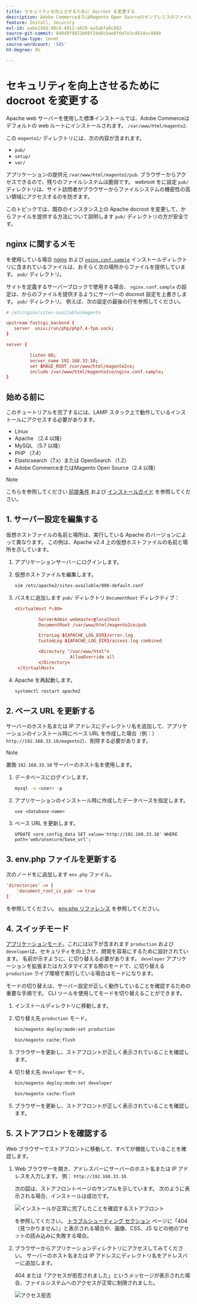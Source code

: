 ```yaml
---
title: セキュリティを向上させるために docroot を変更する
description: Adobe CommerceまたはMagento Open Sourceのオンプレミスのファイルシステムへの不正なブラウザーベースのアクセスを防ぎます。
feature: Install, Security
exl-id: aabe148d-00c8-4011-a629-aa5abfa6c682
source-git-commit: 8d0d8f9822b88f2dd8cbae8f6d7e3cdb14cc4848
workflow-type: tm+mt
source-wordcount: '585'
ht-degree: 0%

---
```


# セキュリティを向上させるために docroot を変更する

Apache web サーバーを使用した標準インストールでは、Adobe Commerceはデフォルトの web ルートにインストールされます。 `/var/www/html/magento2`.

この `magento2/` ディレクトリには、次の内容が含まれます。

- `pub/`
- `setup/`
- `var/`

アプリケーションの提供元 `/var/www/html/magento2/pub`. ブラウザーからアクセスできるので、残りのファイルシステムは脆弱です。
webroot をに設定 `pub/` ディレクトリは、サイト訪問者がブラウザーからファイルシステムの機密性の高い領域にアクセスするのを防ぎます。

このトピックでは、既存のインスタンス上の Apache docroot を変更して、からファイルを提供する方法について説明します `pub/` ディレクトリの方が安全です。

## nginx に関するメモ

を使用している場合 [nginx](../prerequisites/web-server/nginx.md) および [`nginx.conf.sample`](https://github.com/magento/magento2/blob/2.4/nginx.conf.sample) インストールディレクトリに含まれているファイルは、おそらく次の場所からファイルを提供しています。 `pub/` ディレクトリ。

サイトを定義するサーバーブロックで使用する場合、 `nginx.conf.sample` の設定は、からのファイルを提供するようにサーバーの docroot 設定を上書きします。 `pub/` ディレクトリ。 例えば、次の設定の最後の行を参照してください。

```conf
# /etc/nginx/sites-available/magento

upstream fastcgi_backend {
   server  unix:/run/php/php7.4-fpm.sock;
}

server {

         listen 80;
         server_name 192.168.33.10;
         set $MAGE_ROOT /var/www/html/magento2ce;
         include /var/www/html/magento2ce/nginx.conf.sample;
}
```

## 始める前に

このチュートリアルを完了するには、LAMP スタック上で動作しているインストールにアクセスする必要があります。

- Linux
- Apache （2.4 以降）
- MySQL （5.7 以降）
- PHP （7.4）
- Elasticsearch（7.x）または OpenSearch （1.2）
- Adobe CommerceまたはMagento Open Source（2.4 以降）

>[!NOTE]
>
>こちらを参照してください [前提条件](../prerequisites/overview.md) および [インストールガイド](../overview.md) を参照してください。

## 1. サーバー設定を編集する

仮想ホストファイルの名前と場所は、実行している Apache のバージョンによって異なります。 この例は、Apache v2.4 上の仮想ホストファイルの名前と場所を示しています。

1. アプリケーションサーバーにログインします。
1. 仮想ホストファイルを編集します。

   ```bash
   vim /etc/apache2/sites-available/000-default.conf
   ```

1. パスをに追加します `pub/` ディレクトリ `DocumentRoot` ディレクティブ：

   ```conf
   <VirtualHost *:80>
   
            ServerAdmin webmaster@localhost
            DocumentRoot /var/www/html/magento2ce/pub
   
            ErrorLog ${APACHE_LOG_DIR}/error.log
            CustomLog ${APACHE_LOG_DIR}/access.log combined
   
            <Directory "/var/www/html">
                        AllowOverride all
            </Directory>
    </VirtualHost>
   ```

1. Apache を再起動します。

   ```bash
   systemctl restart apache2
   ```

## 2. ベース URL を更新する

サーバーのホスト名または IP アドレスにディレクトリ名を追加して、アプリケーションのインストール時にベース URL を作成した場合（例：） `http://192.168.33.10/magento2`）、削除する必要があります。

>[!NOTE]
>
>置換 `192.168.33.10` サーバーのホスト名を使用します。

1. データベースにログインします。

   ```bash
   mysql -u <user> -p
   ```

1. アプリケーションのインストール時に作成したデータベースを指定します。

   ```shell
   use <database-name>
   ```

1. ベース URL を更新します。

   ```shell
   UPDATE core_config_data SET value='http://192.168.33.10' WHERE path='web/unsecure/base_url';
   ```

## 3. env.php ファイルを更新する

次のノードをに追加します `env.php` ファイル。

```conf
'directories' => [
    'document_root_is_pub' => true
]
```

を参照してください。 [env.php リファレンス](../../configuration/reference/config-reference-envphp.md) を参照してください。

## 4. スイッチモード

[アプリケーションモード](../../configuration/bootstrap/application-modes.md)。これには以下が含まれます `production` および `developer`は、セキュリティを向上させ、開発を容易にするために設計されています。 名前が示すように、に切り替える必要があります。 `developer` アプリケーションを拡張またはカスタマイズする際のモードで、に切り替える `production` ライブ環境で実行している場合はモードになります。

モードの切り替えは、サーバー設定が正しく動作していることを確認するための重要な手順です。 CLI ツールを使用してモードを切り替えることができます。

1. インストールディレクトリに移動します。
1. 切り替え先 `production` モード。

   ```bash
   bin/magento deploy:mode:set production
   ```

   ```bash
   bin/magento cache:flush
   ```

1. ブラウザーを更新し、ストアフロントが正しく表示されていることを確認します。
1. 切り替え先 `developer` モード。

   ```bash
   bin/magento deploy:mode:set developer
   ```

   ```bash
   bin/magento cache:flush
   ```

1. ブラウザーを更新し、ストアフロントが正しく表示されていることを確認します。

## 5. ストアフロントを確認する

Web ブラウザーでストアフロントに移動して、すべてが機能していることを確認します。

1. Web ブラウザーを開き、アドレスバーにサーバーのホスト名または IP アドレスを入力します。 例： `http://192.168.33.10`.

   次の図は、ストアフロントページのサンプルを示しています。 次のように表示される場合、インストールは成功です。

   ![インストールが正常に完了したことを確認するストアフロント](../../assets/installation/install-success_store.png)

   を参照してください。 [トラブルシューティング セクション](https://support.magento.com/hc/en-us/articles/360032994352) ページに「404 （見つかりません）」と表示される場合や、画像、CSS、JS などの他のアセットの読み込みに失敗する場合。

1. ブラウザーからアプリケーションディレクトリにアクセスしてみてください。 サーバーのホスト名または IP アドレスにディレクトリ名をアドレスバーに追加します。

   404 または「アクセスが拒否されました」というメッセージが表示された場合、ファイルシステムへのアクセスが正常に制限されました。

   ![アクセス拒否](../../assets/installation/access-denied.png)
